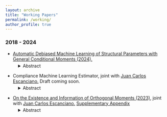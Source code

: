 ```yaml
---
layout: archive
title: "Working Papers"
permalink: /working/
author_profile: true
---
```


### 2018 - 2024 
+ [Automatic Debiased Machine Learning of Structural Parameters with General Conditional Moments (2024).](https://drive.google.com/file/d/1DjzGPdIens-Wrpfc6JrvFUWu71lnj7zg/view?usp=sharing)
<dl style="margin-top: -10px;">
  <dd>
    <details>
      <summary>
        Abstract
      </summary>
This paper proposes a method for conducting inference on a finite-dimensional parameter in models defined by a finite number of conditional moment restrictions (CMRs), with possibly different conditioning variables and endogenous regressors. CMRs are allowed to depend on non-parametric components, which might be flexibly  modeled using Machine Learning tools, and non-linearly on finite-dimensional parameters. Inference is based on constructing locally robust/orthogonal/debiased moments, in a data-driven way, extending these to accommodate CMRs. Those moments are less affected by regularization bias, which is relevant to machine learning first steps and typically invalidates standard inference. The key step in this construction is the estimation of Orthogonal Instrumental Variables (OR-IVs)—"residualized" functions of the conditioning variables,  which are then combined to obtain a debiased moment. Our strategy exploits the CMRs implied by the model in a general way, and thus can be applied to a wide range of settings, where the construction of orthogonal moments has remained unexplored, including highly non-linear and complex settings with CMRs, prominent in economics.  We argue that computing OR-IVs necessarily require solving potentially complicated functional equations, which depends on unknown terms. However, by imposing an approximate sparsity condition, our method automatically finds the solutions to those equations using a Lasso-type program and thus can be implemented straightforwardly. Based on this, we introduce a GMM estimator of a finite-dimensional parameter in a two-step framework. We derive theoretical guarantees for our construction of orthogonal moments and show √n-consistency and asymptotic normality of the introduced estimator. Our Monte Carlo experiments and an empirical application on the estimation of firm-level production functions and productivity measures highlight the importance of relying on inference methods like the one proposed.
    </details>
  </dd>
</dl>

+ Compliance Machine Learning Estimator, joint with [Juan Carlos Escanciano.](https://sites.google.com/view/juancarlosescanciano/home) Draft coming soon.
<dl style="margin-top: -10px;">
  <dd>
    <details>
      <summary>
        Abstract
      </summary>
Methods relying on instrumental variables (IVs) are known to be useful for learning treatment effects in experiments where treatment randomization is not possible. Often, the researcher can use a large class of potentially valid IVs, but is there an <em>optimal</em> choice? If so, which one? In this paper, we argue that a measure of the "strength" of the instrument as predictor of the treatment, conditional on pre-treatment characteristics, leads to an estimator that enjoys three <em>key</em> properties: (1) local orthogonality, (2) identification of the parameter of interest under the minimal conditions, and (3) meaningful nonparametric interpretation in terms of conditional local treatment effects, even if defiers are not completely ruled out in the population. In the common situation where the treatment variable is binary, such strength is linked to the probability of complying with the treatment. Therefore, we name this estimator <em>Compliance Machine Learning Estimator (CML)</em>. If the researcher's criterion of optimality involves these three attributes, then CML is the optimal choice. We provide theoretical guarantees that support the use of off-the-shelf routines to conduct standard inference on CML, when machine learning tools are used to construct the IV. We study the relative performance of this estimator through a Monte Carlo exercise. Finally, we revisit the Oregon Health Insurance Experiment, analyzed by Finkelstein et al. (2012). We find that the use of machine learning and CML suggest larger positive effects on health care utilization than previously determined.
    </details>
  </dd>
</dl>

+ [On the Existence and Information of Orthogonal Moments (2023)](https://arxiv.org/abs/2303.11418), joint with [Juan Carlos Escanciano.](https://sites.google.com/view/juancarlosescanciano/home) [Supplementary Appendix](https://drive.google.com/file/d/1X8gtzjNk1g1mZxBONcD3vbVMuBKHQJDC/view?usp=sharing)
<dl style="margin-top: -10px;">
  <dd>
    <details>
      <summary>
        Abstract
      </summary>
Locally Robust (LR)/Orthogonal/Debiased moments have proven useful with machine learning first steps, but their existence has not been investigated for general parameters. In this paper, we provide a necessary and sufficient condition, referred to as Restricted Local Non-surjectivity (RLN), for the existence of such orthogonal moments to conduct robust
inference on general parameters of interest in regular semiparametric models. In addition, we study when score-type tests based on orthogonal moments are locally informative at
the parametric rate. We demonstrate the utility of our general results by characterizing orthogonal moments in a class of models with unobserved heterogeneity (UH). Orthogonality
for general smooth functionals of the distribution of UH is also characterized. As a second major application, we find orthogonal moments for general conditional moments models,
including the fully saturated two stage least squares, heterogeneous parameters in treatment effects, sample selection models, and popular models of demand for differentiated
products. We apply our results to the Oregon Health Experiment to study heterogeneous treatment effects of Medicaid on different health outcomes.
    </details>
  </dd>
</dl>

